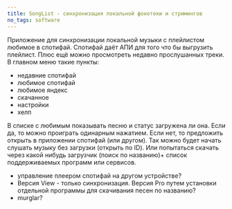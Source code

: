 ```yaml
---
title: SongList - синхронизация локальной фонотеки и стримингов
no_tags: software
---
```


Приложение для синхронизации локальной музыки с плейлистом любимое в спотифай. Спотифай даёт АПИ для того что бы выгрузить плейлист. Плюс ещё можно просмотреть недавно прослушанных треки. В главном меню такие пункты: 
- недавние спотифай
- любимое спотифай
- любимое яндекс
- скачанное
- настройки
- хелп

В списке с любимым показывать песню и статус загружена ли она. Если да, то можно проиграть одинарным нажатием. Если нет, то предложить открыть в приложении спотифай (или другом). Так можно будет начать слушать музыку без загрузки (открыть по ID). Или попытаться скачать через какой нибудь загрузчик (поиск по названию)+ список поддерживаемых программ или сервисов.

- управление плеером спотифай на другом устройстве?
- Версия View - только синхронизация. Версия Pro путем установки отдельной программы для скачивания песен по названию?
- murglar?
